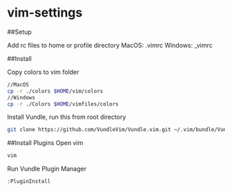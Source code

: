 # vim-settings

##Setup

Add rc files to home or profile directory
MacOS: .vimrc
Windows: _vimrc

##Install

Copy colors to vim folder
```bash
//MacOS
cp -r ./colors $HOME/vim/colors
//Windows
cp -r ./Colors $HOME/vimfiles/colors
```

Install Vundle, run this from root directory
```bash
git clone https://github.com/VundleVim/Vundle.vim.git ~/.vim/bundle/Vundle.vim
```

##Install Plugins
Open vim
```bash
vim 
```

Run Vundle Plugin Manager
```bash
:PluginInstall
```
